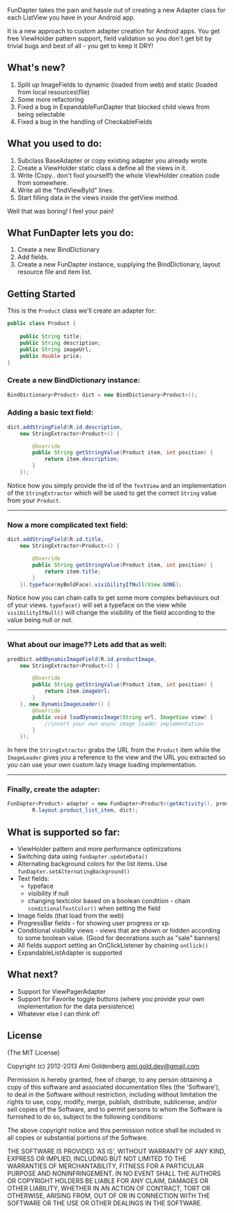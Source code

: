 FunDapter takes the pain and hassle out of creating a new Adapter class for each ListView you have in your Android app.

It is a new approach to custom adapter creation for Android apps. 
You get free ViewHolder pattern support, field validation so you don't get bit by trivial bugs and best of all - you get to keep it DRY!

## What's new?

1. Split up ImageFields to dynamic (loaded from web) and static (loaded from local resources\file)
2. Some more refactoring
3. Fixed a bug in ExpandableFunDapter that blocked child views from being selectable
4. Fixed a bug in the handling of CheckableFields

## What you used to do:

1. Subclass BaseAdapter or copy existing adapter you already wrote.
2. Create a ViewHolder static class a define all the views in it.
3. Write (Copy.. don't fool yourself!) the whole ViewHolder creation code from somewhere.
4. Write all the "findViewById" lines.
5. Start filling data in the views inside the getView method.

Well that was boring! I feel your pain!

## What FunDapter lets you do:

1. Create a new BindDictionary
2. Add fields.
3. Create a new FunDapter instance, supplying the BindDictionary, layout resource file and item list.

## Getting Started

This is the `Product` class we'll create an adapter for:

```java
public class Product {
	
	public String title;
	public String description;
	public String imageUrl;
	public double price;
}
```

### Create a new BindDictionary instance: 

```java
BindDictionary<Product> dict = new BindDictionary<Product>();
```

### Adding a basic text field:

```java
dict.addStringField(R.id.description,
	new StringExtractor<Product>() {

	    @Override
	    public String getStringValue(Product item, int position) {
			return item.description;
	    }
	});
```
		
Notice how you simply provide the id of the `TextView` and an 
implementation of the `StringExtractor` which will be used to get the correct `String` value from your `Product`.

--------------------
### Now a more complicated text field:

```java
dict.addStringField(R.id.title,
	new StringExtractor<Product>() {

	    @Override
	    public String getStringValue(Product item, int position) {
			return item.title;
	    }
	}).typeface(myBoldFace).visibilityIfNull(View.GONE);
```

Notice how you can chain calls to get some more complex behaviours out of your views. 
`typeface()` will set a typeface on the view while 
`visibilityIfNull()` will change the visibility of the field according to the value being null or not.

--------------------

### What about our image?? Lets add that as well:

```java
prodDict.addDynamicImageField(R.id.productImage,
	new StringExtractor<Product>() {

	    @Override
	    public String getStringValue(Product item, int position) {
			return item.imageUrl;
	    }
	}, new DynamicImageLoader() {
	    @Override
	    public void loadDynamicImage(String url, ImageView view) {
			//insert your own async image loader implementation
	    }
	});
```
		
In here the `StringExtractor` grabs the URL from the `Product` item while the `ImageLoader` gives you a 
reference to the view and the URL you extracted so you can use your own custom lazy image loading implementation.

-------------
### Finally, create the adapter:

```java
FunDapter<Product> adapter = new FunDapter<Product>(getActivity(), productArrayList,
		R.layout.product_list_item, dict);
```

## What is supported so far:

* ViewHolder pattern and more performance optimizations
* Switching data using `funDapter.updateData()`
* Alternating background colors for the list items. Use `funDapter.setAlternatingBackground()`
* Text fields:
	* typeface
	* visibility if null
	* changing textcolor based on a boolean condition - chain `conditionalTextColor()` when setting the field
* Image fields (that load from the web)
* ProgressBar fields - for showing user progress or xp.
* Conditional visibility views - views that are shown or hidden according to some boolean value. (Good for decorations such as "sale" banners)
* All fields support setting an OnClickListener by chaining `onClick()`
* ExpandableListAdapter is supported

## What next?

* Support for ViewPagerAdapter
* Support for Favorite toggle buttons (where you provide your own implementation for the data persistence)
* Whatever else I can think of!
	
## License 

(The MIT License)

Copyright (c) 2012-2013 Ami Goldenberg <ami.gold.dev@gmail.com>

Permission is hereby granted, free of charge, to any person obtaining a copy of this software and associated documentation files (the 'Software'), to deal in the Software without restriction, including without limitation the rights to use, copy, modify, merge, publish, distribute, sublicense, and/or sell copies of the Software, and to permit persons to whom the Software is furnished to do so, subject to the following conditions:

The above copyright notice and this permission notice shall be included in all copies or substantial portions of the Software.

THE SOFTWARE IS PROVIDED 'AS IS', WITHOUT WARRANTY OF ANY KIND, EXPRESS OR IMPLIED, INCLUDING BUT NOT LIMITED TO THE WARRANTIES OF MERCHANTABILITY, FITNESS FOR A PARTICULAR PURPOSE AND NONINFRINGEMENT. IN NO EVENT SHALL THE AUTHORS OR COPYRIGHT HOLDERS BE LIABLE FOR ANY CLAIM, DAMAGES OR OTHER LIABILITY, WHETHER IN AN ACTION OF CONTRACT, TORT OR OTHERWISE, ARISING FROM, OUT OF OR IN CONNECTION WITH THE SOFTWARE OR THE USE OR OTHER DEALINGS IN THE SOFTWARE.
